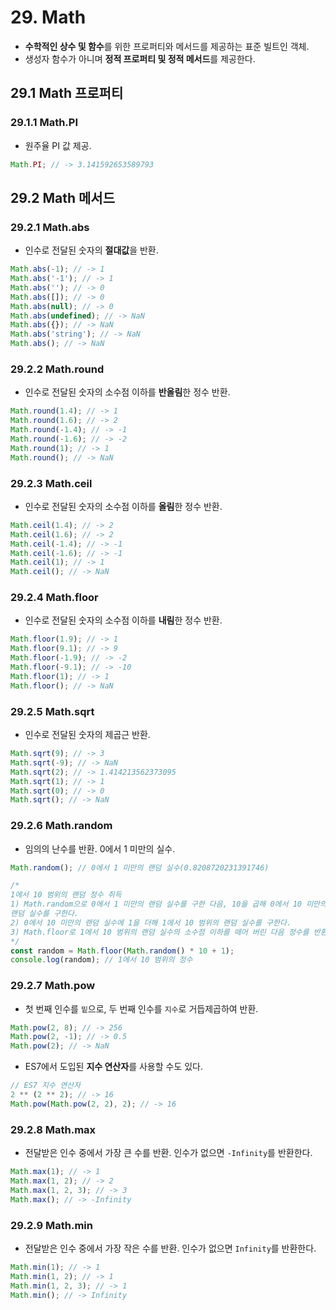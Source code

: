 # 29. Math

- **수학적인 상수 및 함수**를 위한 프로퍼티와 메서드를 제공하는 표준 빌트인 객체.
- 생성자 함수가 아니며 **정적 프로퍼티 및 정적 메서드**를 제공한다.

## 29.1 Math 프로퍼티

### 29.1.1 Math.PI

- 원주율 PI 값 제공.

```jsx
Math.PI; // -> 3.141592653589793
```

## 29.2 Math 메서드

### 29.2.1 Math.abs

- 인수로 전달된 숫자의 **절대값**을 반환.

```jsx
Math.abs(-1); // -> 1
Math.abs('-1'); // -> 1
Math.abs(''); // -> 0
Math.abs([]); // -> 0
Math.abs(null); // -> 0
Math.abs(undefined); // -> NaN
Math.abs({}); // -> NaN
Math.abs('string'); // -> NaN
Math.abs(); // -> NaN
```

### 29.2.2 Math.round

- 인수로 전달된 숫자의 소수점 이하를 **반올림**한 정수 반환.

```jsx
Math.round(1.4); // -> 1
Math.round(1.6); // -> 2
Math.round(-1.4); // -> -1
Math.round(-1.6); // -> -2
Math.round(1); // -> 1
Math.round(); // -> NaN
```

### 29.2.3 Math.ceil

- 인수로 전달된 숫자의 소수점 이하를 **올림**한 정수 반환.

```jsx
Math.ceil(1.4); // -> 2
Math.ceil(1.6); // -> 2
Math.ceil(-1.4); // -> -1
Math.ceil(-1.6); // -> -1
Math.ceil(1); // -> 1
Math.ceil(); // -> NaN
```

### 29.2.4 Math.floor

- 인수로 전달된 숫자의 소수점 이하를 **내림**한 정수 반환.

```jsx
Math.floor(1.9); // -> 1
Math.floor(9.1); // -> 9
Math.floor(-1.9); // -> -2
Math.floor(-9.1); // -> -10
Math.floor(1); // -> 1
Math.floor(); // -> NaN
```

### 29.2.5 Math.sqrt

- 인수로 전달된 숫자의 제곱근 반환.

```jsx
Math.sqrt(9); // -> 3
Math.sqrt(-9); // -> NaN
Math.sqrt(2); // -> 1.414213562373095
Math.sqrt(1); // -> 1
Math.sqrt(0); // -> 0
Math.sqrt(); // -> NaN
```

### 29.2.6 Math.random

- 임의의 난수를 반환. 0에서 1 미만의 실수.

```jsx
Math.random(); // 0에서 1 미만의 랜덤 실수(0.8208720231391746)

/*
1에서 10 범위의 랜덤 정수 취득
1) Math.random으로 0에서 1 미만의 랜덤 실수를 구한 다음, 10을 곱해 0에서 10 미만의
랜덤 실수를 구한다.
2) 0에서 10 미만의 랜덤 실수에 1을 더해 1에서 10 범위의 랜덤 실수를 구한다.
3) Math.floor로 1에서 10 범위의 랜덤 실수의 소수점 이하를 떼어 버린 다음 정수를 반환한다.
*/
const random = Math.floor(Math.random() * 10 + 1);
console.log(random); // 1에서 10 범위의 정수
```

### 29.2.7 Math.pow

- 첫 번째 인수를 `밑`으로, 두 번째 인수를 `지수`로 거듭제곱하여 반환.

```jsx
Math.pow(2, 8); // -> 256
Math.pow(2, -1); // -> 0.5
Math.pow(2); // -> NaN
```

- ES7에서 도입된 **지수 연산자**를 사용할 수도 있다.

```jsx
// ES7 지수 연산자
2 ** (2 ** 2); // -> 16
Math.pow(Math.pow(2, 2), 2); // -> 16
```

### 29.2.8 Math.max

- 전달받은 인수 중에서 가장 큰 수를 반환. 인수가 없으면 `-Infinity`를 반환한다.

```jsx
Math.max(1); // -> 1
Math.max(1, 2); // -> 2
Math.max(1, 2, 3); // -> 3
Math.max(); // -> -Infinity
```

### 29.2.9 Math.min

- 전달받은 인수 중에서 가장 작은 수를 반환. 인수가 없으면 `Infinity`를 반환한다.

```jsx
Math.min(1); // -> 1
Math.min(1, 2); // -> 1
Math.min(1, 2, 3); // -> 1
Math.min(); // -> Infinity
```
